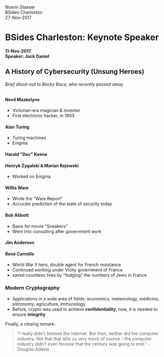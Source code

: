 Noemi Glaeser   
BSides Charleston  
27-Nov-2017  

# BSides Charleston: Keynote Speaker
**11-Nov-2017   
Speaker: Jack Daniel**

## A History of Cybersecurity (Unsung Heroes)

###### Brief shout-out to Becky Bace, who recently passed away

#### Nevil Maskelyne
- Victorian-era magician & inventor
- First electronic hacker, in 1903

#### Alan Turing
- Turing machines
- Enigma

#### Harold "Doc" Keene

#### Henryk Zygalski & Marian Rejewski
- Worked on Enigma

#### Willis Ware
- Wrote the "Ware Report"
- Accurate prediction of the state of security today

#### Bob Abbott
- Basis for movie "Sneakers"
- Went into consulting after government work

#### Jim Anderson

#### René Carmille
- World War II hero, double agent for French resistance
- Continued working under Vichy government of France
- saved countless lives by "fudging" the numbers of Jews in France

### Modern Cryptography
- Applications in a wide area of fields: economics, meteorology, medicine, astronomy, agriculture, immunology
- Before, crypto was used to achieve **confidentiality**; now, it is needed to ensure **integrity**


Finally, a closing remark:  
> "I really didn't foresee the Internet. But then, neither did the computer industry. Not that that tells us very much of course – the computer industry didn't even foresee that the century was going to end." -Douglas Adams
